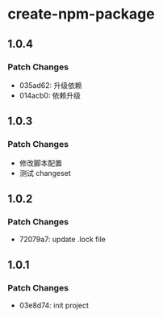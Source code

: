 # create-npm-package

## 1.0.4

### Patch Changes

- 035ad62: 升级依赖
- 014acb0: 依赖升级

## 1.0.3

### Patch Changes

- 修改脚本配置
- 测试 changeset

## 1.0.2

### Patch Changes

- 72079a7: update .lock file

## 1.0.1

### Patch Changes

- 03e8d74: init project
